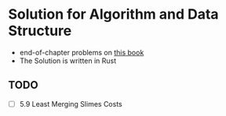 # Solution for Algorithm and Data Structure

- end-of-chapter problems on [this book](https://www.amazon.co.jp/dp/4065128447)
- The Solution is written in Rust

## TODO

- [ ] 5.9 Least Merging Slimes Costs

